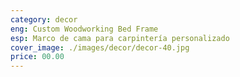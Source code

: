 ```yaml
---
category: decor
eng: Custom Woodworking Bed Frame
esp: Marco de cama para carpintería personalizado
cover_image: ./images/decor/decor-40.jpg
price: 00.00
---
```

 
